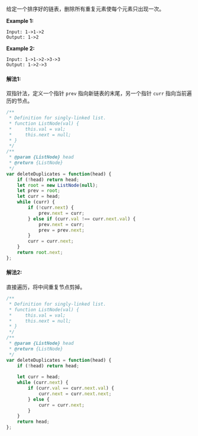 给定一个排序好的链表，删除所有重复元素使每个元素只出现一次。

**Example 1:**

```
Input: 1->1->2
Output: 1->2
```

**Example 2:**

```
Input: 1->1->2->3->3
Output: 1->2->3
```



#### 解法1:

双指针法，定义一个指针 `prev` 指向新链表的末尾，另一个指针 `curr` 指向当前遍历的节点。

```javascript
/**
 * Definition for singly-linked list.
 * function ListNode(val) {
 *     this.val = val;
 *     this.next = null;
 * }
 */
/**
 * @param {ListNode} head
 * @return {ListNode}
 */
var deleteDuplicates = function(head) {
    if (!head) return head;
    let root = new ListNode(null);
    let prev = root;
    let curr = head;
    while (curr) {
        if (!curr.next) {
            prev.next = curr;
        } else if (curr.val !== curr.next.val) {
            prev.next = curr;
            prev = prev.next;
        }
        curr = curr.next;
    }
    return root.next;
};
```

#### 解法2:

直接遍历，将中间重复节点剪掉。

```javascript
/**
 * Definition for singly-linked list.
 * function ListNode(val) {
 *     this.val = val;
 *     this.next = null;
 * }
 */
/**
 * @param {ListNode} head
 * @return {ListNode}
 */
var deleteDuplicates = function(head) {
    if (!head) return head;
    
    let curr = head;
    while (curr.next) {
        if (curr.val == curr.next.val) {
            curr.next = curr.next.next;
        } else {
            curr = curr.next;
        }
    }
    return head;
};
```

